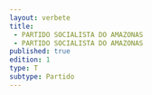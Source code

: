 ```yaml
---
layout: verbete
title:
 - PARTIDO SOCIALISTA DO AMAZONAS
 - PARTIDO SOCIALISTA DO AMAZONAS
published: true
edition: 1  
type: T
subtype: Partido
---
```


